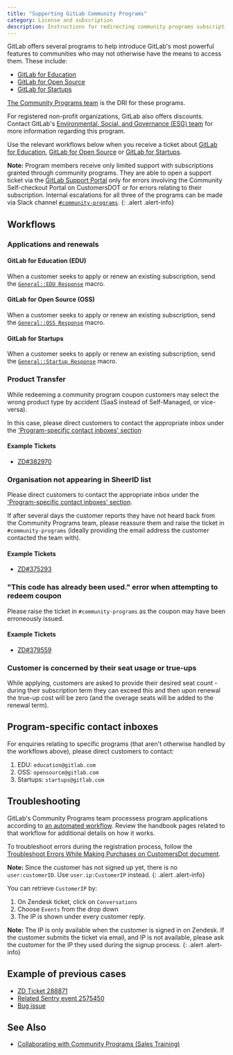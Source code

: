 ```yaml
---
title: "Supporting GitLab Community Programs"
category: License and subscription
description: Instructions for redirecting community programs subscription inquiries
---
```


GitLab offers several programs to help introduce GitLab's most powerful features to communities who may not otherwise have the means to access them. These include:

- [GitLab for Education](/handbook/marketing/developer-relations/community-programs/education-program/)
- [GitLab for Open Source](/handbook/marketing/developer-relations/community-programs/opensource-program/)
- [GitLab for Startups](/handbook/marketing/developer-relations/community-programs/startups-program/)

[The Community Programs team](/handbook/marketing/developer-relations/community-programs/) is the DRI for these programs.

For registered non-profit organizations, GitLab also offers discounts. Contact GitLab's [Environmental, Social, and Governance (ESG) team](https://about.gitlab.com/handbook/legal/ESG/#faq) for more information regarding this program.

Use the relevant workflows below when you receive a ticket about [GitLab for Education](https://about.gitlab.com/solutions/education/), [GitLab for Open Source](https://about.gitlab.com/solutions/open-source/) or [GitLab for Startups](https://about.gitlab.com/solutions/startups/).

**Note:** Program members receive only limited support with subscriptions granted through community programs. They are able to open a support ticket via the [GitLab Support Portal](https://about.gitlab.com/support/#issues-with-billing-purchasing-subscriptions-or-licenses) only for errors involving the Community Self-checkout Portal on CustomersDOT or for errors relating to their subscription. Internal escalations for all three of the programs can be made via Slack channel [`#community-programs`](https://join.slack.com/share/zt-op8hxhoy-V4TBiVh_r41H6uelJeCPfA).
{: .alert .alert-info}

## Workflows

### Applications and renewals

#### GitLab for Education (EDU)

When a customer seeks to apply or renew an existing subscription, send the [`General::EDU Response`](https://gitlab.com/gitlab-com/support/support-ops/zendesk-global/macros/-/blob/master/macros/active/General/EDU%20Response.yaml) macro.

#### GitLab for Open Source (OSS)

When a customer seeks to apply or renew an existing subscription, send the [`General::OSS Response`](https://gitlab.com/gitlab-com/support/support-ops/zendesk-global/macros/-/blob/master/macros/active/General/OSS%20Response.yaml) macro.

#### GitLab for Startups

When a customer seeks to apply or renew an existing subscription, send the [`General::Startup Response`](https://gitlab.com/gitlab-com/support/support-ops/zendesk-global/macros/-/blob/master/macros/active/General/Startup%20Response.yaml) macro.

### Product Transfer

While redeeming a community program coupon customers may select the wrong product type by accident (SaaS instead of Self-Managed, or vice-versa).

In this case, please direct customers to contact the appropriate inbox under the ['Program-specific contact inboxes' section](#program-specific-contact-inboxes)

#### Example Tickets

- [ZD#382970](https://gitlab.zendesk.com/agent/tickets/382970)

### Organisation not appearing in SheerID list

Please direct customers to contact the appropriate inbox under the ['Program-specific contact inboxes' section](#program-specific-contact-inboxes).

If after several days the customer reports they have not heard back from the Community Programs team, please reassure them and raise the ticket in `#community-programs` (ideally providing the email address the customer contacted the team with).

#### Example Tickets

- [ZD#375293](https://gitlab.zendesk.com/agent/tickets/375293)

### "This code has already been used." error when attempting to redeem coupon

Please raise the ticket in `#community-programs` as the coupon may have been erroneously issued.

#### Example Tickets

- [ZD#379559](https://gitlab.zendesk.com/agent/tickets/379559)

### Customer is concerned by their seat usage or true-ups

While applying, customers are asked to provide their desired seat count - during their subscription term they can exceed this and then upon renewal the true-up cost will be zero (and the overage seats will be added to the renewal term).

## Program-specific contact inboxes

For enquiries relating to specific programs (that aren't otherwise handled by the workflows above), please direct customers to contact:

 1. EDU: `education@gitlab.com`
 1. OSS: `opensource@gitlab.com`
 1. Startups: `startups@gitlab.com`

## Troubleshooting

GitLab's Community Programs team processess program applications according to [an automated workflow](/handbook/marketing/developer-relations/community-programs/automated-community-programs/). Review the handbook pages related to that workflow for additional details on how it works.

To troubleshoot errors during the registration process, follow the [Troubleshoot Errors While Making Purchases on CustomersDot document](/handbook/support/license-and-renewals/workflows/customersdot/troubleshoot_errors_while_making_purchases.html#getting-error-message-from-sentry).

**Note:** Since the customer has not signed up yet, there is no `user:customerID`. Use `user.ip:CustomerIP` instead.
{: .alert .alert-info}

You can retrieve `CustomerIP` by:

1. On Zendesk ticket, click on `Conversations`
1. Choose `Events` from the drop down
1. The IP is shown under every customer reply.

**Note:** The IP is only available when the customer is signed in on Zendesk. If the customer submits the ticket via email, and IP is not available, please ask the customer for the IP they used during the signup process.
{: .alert .alert-info}

## Example of previous cases

- [ZD Ticket 288871](https://gitlab.zendesk.com/agent/tickets/288871)
- [Related Sentry event 2575450](https://sentry.gitlab.net/gitlab/customersgitlabcom/issues/2575450/events/40335146/)
- [Bug issue](https://gitlab.com/gitlab-org/customers-gitlab-com/-/issues/4288)

## See Also

- [Collaborating with Community Programs (Sales Training)](https://about.gitlab.com/handbook/sales/training/sales-enablement-sessions/enablement/collaborating-community-programs/)
